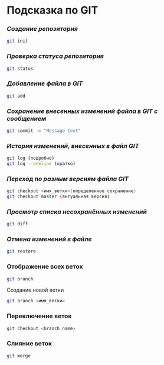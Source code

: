# **Подсказка по GIT**

### *Создание репозитория*
```sh
git init
```
### *Проверка статуса репозитория*
```sh
git status
```
### *Добавление файла в GIT*
```sh
git add
```
### *Сохранение внесенных изменений файла в GIT с сообщением*
```sh
git commit -m "Message text"
```
### *История изменений, внесенных в файл GIT*
```sh
git log (подробно)
git log --oneline (кратко)
```
### *Переход по разным версиям файла GIT*
```sh
git checkout <имя_ветки>(определенное сохранение)
git checkout master (актуальная версия)
```
### *Просмотр списка несохранённых изменений*
```sh
git diff
```
### *Отмена изменений в файле*
```sh
git restore
```

### Отображение всех веток
```sh
git branch
```

Создание новой ветки
```sh
git branch <имя_ветки>
```

### Переключение веток
```sh
git checkout <branch_name>
```

### Слияние веток
```sh
git merge
```